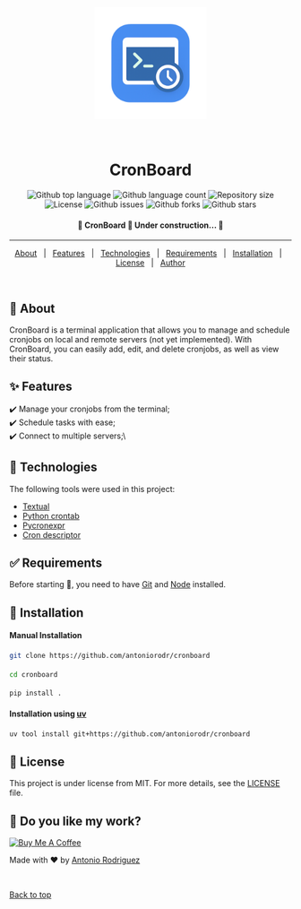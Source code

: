 <div align="center" id="top"> 
  <img src="src/static/cronboard.png" alt="CronBoard" height=200 />

&#xa0;

</div>

<h1 align="center">CronBoard</h1>

<p align="center">
  <img alt="Github top language" src="https://img.shields.io/github/languages/top/antoniorodr/CronBoard?color=56BEB8">

  <img alt="Github language count" src="https://img.shields.io/github/languages/count/antoniorodr/CronBoard?color=56BEB8">

  <img alt="Repository size" src="https://img.shields.io/github/repo-size/antoniorodr/CronBoard?color=56BEB8">

  <img alt="License" src="https://img.shields.io/github/license/antoniorodr/CronBoard?color=56BEB8">

  <img alt="Github issues" src="https://img.shields.io/github/issues/antoniorodr/CronBoard?color=56BEB8" />

  <img alt="Github forks" src="https://img.shields.io/github/forks/antoniorodr/CronBoard?color=56BEB8" />

  <img alt="Github stars" src="https://img.shields.io/github/stars/antoniorodr/CronBoard?color=56BEB8" /> 
</p>

<h4 align="center">
	🚧  CronBoard 🚀 Under construction...  🚧
</h4>

<hr>

<p align="center">
  <a href="#dart-about">About</a> &#xa0; | &#xa0; 
  <a href="#sparkles-features">Features</a> &#xa0; | &#xa0;
  <a href="#rocket-technologies">Technologies</a> &#xa0; | &#xa0;
  <a href="#white_check_mark-requirements">Requirements</a> &#xa0; | &#xa0;
  <a href="#checkered_flag-starting">Installation</a> &#xa0; | &#xa0;
  <a href="#memo-license">License</a> &#xa0; | &#xa0;
  <a href="https://github.com/antoniorodr" target="_blank">Author</a>
</p>

<br>

## :dart: About

CronBoard is a terminal application that allows you to manage and schedule cronjobs on local and remote servers (not yet implemented). With CronBoard, you can easily add, edit, and delete cronjobs, as well as view their status.

## :sparkles: Features

:heavy_check_mark: Manage your cronjobs from the terminal;\
:heavy_check_mark: Schedule tasks with ease;\
:heavy_check_mark: Connect to multiple servers;\

## :rocket: Technologies

The following tools were used in this project:

- [Textual](https://textual.textualize.io)
- [Python crontab](https://pypi.org/project/python-crontab/)
- [Pycronexpr](https://github.com/CodyRay/pycronexpr)
- [Cron descriptor](https://github.com/Salamek/cron-descriptor)

## :white_check_mark: Requirements

Before starting :checkered_flag:, you need to have [Git](https://git-scm.com) and [Node](https://nodejs.org/en/) installed.

## :checkered_flag: Installation

#### Manual Installation

```bash
git clone https://github.com/antoniorodr/cronboard

cd cronboard

pip install .
```

#### Installation using [uv](https://docs.astral.sh/uv/)

```bash
uv tool install git+https://github.com/antoniorodr/cronboard
```

## :memo: License

This project is under license from MIT. For more details, see the [LICENSE](LICENSE.md) file.

## :eyes: Do you like my work?

<a href="https://www.buymeacoffee.com/antoniorodr" target="_blank"><img src="https://cdn.buymeacoffee.com/buttons/v2/default-white.png" alt="Buy Me A Coffee" height="48"></a>

Made with :heart: by <a href="https://github.com/antoniorodr" target="_blank">Antonio Rodriguez</a>

&#xa0;

<a href="#top">Back to top</a>
